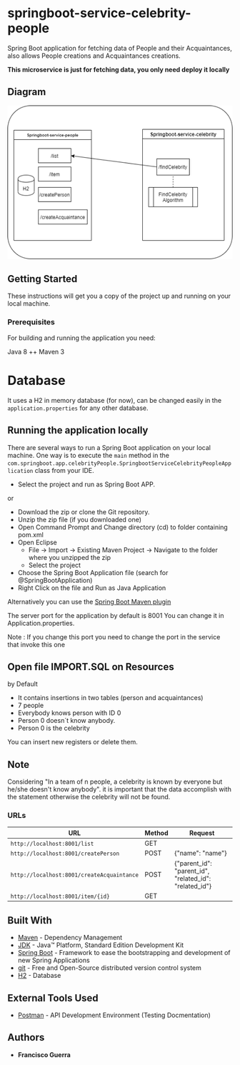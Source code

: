 # springboot-service-celebrity-people

Spring Boot application for fetching data of People and their Acquaintances, also allows People creations and Acquaintances creations.

**This microservice is just for fetching data, you only need deploy it locally**


## Diagram

![alt text](https://github.com/franciscoguerrag/springboot-service-celebrity-people/blob/master/celebrityDiagram.png)

## Getting Started

These instructions will get you a copy of the project up and running on your local machine.

### Prerequisites

For building and running the application you need:

Java 8 ++
Maven 3

# Database

It uses a H2 in memory database (for now), can be changed easily in the `application.properties` for any other database.

## Running the application locally

There are several ways to run a Spring Boot application on your local machine. One way is to execute the `main` method in the `com.springboot.app.celebrityPeople.SpringbootServiceCelebrityPeopleApplication` class from your IDE.

- Select the project and run as Spring Boot APP.

or

- Download the zip or clone the Git repository.
- Unzip the zip file (if you downloaded one)
- Open Command Prompt and Change directory (cd) to folder containing pom.xml
- Open Eclipse 
   - File -> Import -> Existing Maven Project -> Navigate to the folder where you unzipped the zip
   - Select the project
- Choose the Spring Boot Application file (search for @SpringBootApplication)
- Right Click on the file and Run as Java Application

Alternatively you can use the [Spring Boot Maven plugin](https://docs.spring.io/spring-boot/docs/current/reference/html/build-tool-plugins-maven-plugin.html) 

The server port for the application by default is 8001
You can change it in Application.properties.

Note : If you change this port you need to change the port in the service that invoke this one 

## Open file IMPORT.SQL on Resources

by Default
 - It contains insertions in two tables (person and acquaintances)
 - 7 people
 - Everybody knows person with ID 0
 - Person 0 doesn´t know anybody.
 - Person 0 is the celebrity
 
You can insert new registers or delete them.

## Note 

Considering "In a team of n people, a celebrity is known by everyone but he/she doesn't know anybody".
it is important that the data accomplish with the statement otherwise the celebrity will not be found.

### URLs

|  URL |  Method | Request |
|----------|--------------|--------------|
|`http://localhost:8001/list`                           | GET | |
|`http://localhost:8001/createPerson`                           | POST |  {"name": "name"} |
|`http://localhost:8001/createAcquaintance`                           | POST | {"parent_id": "parent_id", "related_id": "related_id"} |
|`http://localhost:8001/item/{id}`                           | GET | |


## Built With

* 	[Maven](https://maven.apache.org/) - Dependency Management
* 	[JDK](http://www.oracle.com/technetwork/java/javase/downloads/jdk8-downloads-2133151.html) - Java™ Platform, Standard Edition Development Kit 
* 	[Spring Boot](https://spring.io/projects/spring-boot) - Framework to ease the bootstrapping and development of new Spring Applications
* 	[git](https://git-scm.com/) - Free and Open-Source distributed version control system 
* 	[H2](https://www.h2database.com/) - Database

## External Tools Used

* [Postman](https://www.getpostman.com/) - API Development Environment (Testing Docmentation)

## Authors

* **Francisco Guerra** 